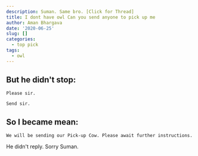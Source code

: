 ```yaml
---
description: Suman. Same bro. [Click for Thread]
title: I dont have owl Can you send anyone to pick up me
author: Aman Bhargava
date: '2020-06-25'
slug: []
categories: 
  - top pick
tags:
  - owl
---
```


## But he didn't stop: 

```
Please sir. 

Send sir.
```

## So I became mean: 

```
We will be sending our Pick-up Cow. Please await further instructions.
```

He didn't reply. Sorry Suman.